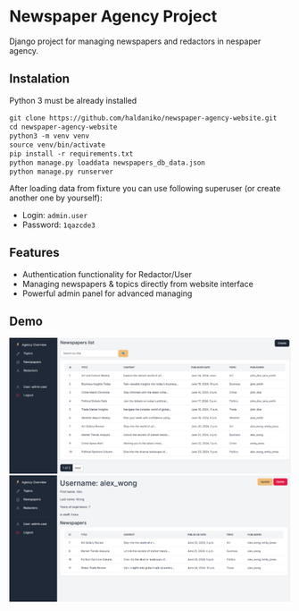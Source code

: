 # Newspaper Agency Project

Django project for managing newspapers and redactors in nespaper agency.

## Instalation

Python 3 must be already installed

```shell
git clone https://github.com/haldaniko/newspaper-agency-website.git
cd newspaper-agency-website
python3 -m venv venv
source venv/bin/activate
pip install -r requirements.txt
python manage.py loaddata newspapers_db_data.json
python manage.py runserver
```

After loading data from fixture you can use following superuser (or create another one by yourself):
  - Login: `admin.user`
  - Password: `1qazcde3`


## Features

* Authentication functionality for Redactor/User
* Managing newspapers & topics directly from website interface
* Powerful admin panel for advanced managing

## Demo
![Website Interface](demo1.png)
![Website Interface](demo2.png)